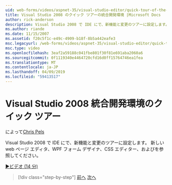 ```yaml
---
uid: web-forms/videos/aspnet-35/visual-studio-editor/quick-tour-of-the-visual-studio-2008-integrated-development-environment
title: Visual Studio 2008 のクイック ツアーの統合開発環境 |Microsoft Docs
author: rick-anderson
description: Visual Studio 2008 で IDE にで、新機能と変更のツアーに設定します。 新しい web ページ エディタ、WPF フォーム デザイナ、CSS エディター、およびを参照してください。
ms.author: riande
ms.date: 11/15/2007
ms.assetid: f20c5f1c-e49c-4909-b18f-8b5a442eafe3
msc.legacyurl: /web-forms/videos/aspnet-35/visual-studio-editor/quick-tour-of-the-visual-studio-2008-integrated-development-environment
msc.type: video
ms.openlocfilehash: 3eaf2a59188c041fbe801f30f81e691aba2060a6
ms.sourcegitcommit: 0f1119340e4464720cfd16d0ff15764746ea1fea
ms.translationtype: MT
ms.contentlocale: ja-JP
ms.lasthandoff: 04/09/2019
ms.locfileid: "59413517"
---
```

# <a name="quick-tour-of-the-visual-studio-2008-integrated-development-environment"></a>Visual Studio 2008 統合開発環境のクイック ツアー

によって[Chris Pels](https://twitter.com/chrispels)

Visual Studio 2008 で IDE にで、新機能と変更のツアーに設定します。 新しい web ページ エディタ、WPF フォーム デザイナ、CSS エディター、およびを参照してください。

[&#9654;ビデオ (14 分)](https://channel9.msdn.com/Blogs/ASP-NET-Site-Videos/quick-tour-of-the-visual-studio-2008-integrated-development-environment)

> [!div class="step-by-step"]
> [前へ](intellisense-for-jscript-and-aspnet-ajax.md)
> [次へ](creating-and-modifying-a-css-file.md)
